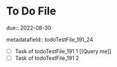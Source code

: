 # To Do File

due:: 2022-08-30

metadatafield:: todoTestFile_191\_24

- [ ] Task of todoTestFile_191 1 [[Query me]]
- [ ] Task of todoTestFile_191 2
